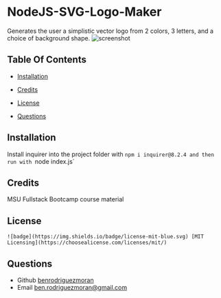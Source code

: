 # NodeJS-SVG-Logo-Maker
Generates the user a simplistic vector logo from 2 colors, 3 letters, and a choice of background shape.
![screenshot](assets/images/screenshot.png)
## Table Of Contents
- [Installation](#installation)

- [Credits](#credits)
- [License](#license)
- [Questions](#questions)




## Installation 
Install inquirer into the project folder with `npm i inquirer@8.2.4 and then run with `node index.js`

## Credits 
MSU Fullstack Bootcamp course material
## License 

    ![badge](https://img.shields.io/badge/license-mit-blue.svg) [MIT Licensing](https://choosealicense.com/licenses/mit/)

## Questions
- Github [benrodriguezmoran](https://github.com/benrodriguezmoran) 
- Email [ben.rodriguezmoran@gmail.com](mailto:ben.rodriguezmoran@gmail.com)


